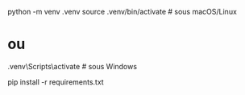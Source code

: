 python -m venv .venv
source .venv/bin/activate   # sous macOS/Linux
# ou
.venv\Scripts\activate      # sous Windows

pip install -r requirements.txt
